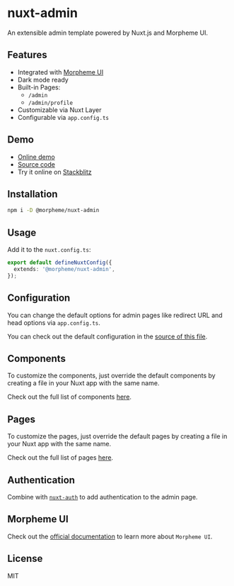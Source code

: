 # nuxt-admin

An extensible admin template powered by Nuxt.js and Morpheme UI.

## Features

- Integrated with [Morpheme UI](https://gitsindonesia.github.io/ui-component/)
- Dark mode ready
- Built-in Pages:
  - `/admin`
  - `/admin/profile`
- Customizable via Nuxt Layer
- Configurable via `app.config.ts`

## Demo

- [Online demo](https://gits-nuxt-admin.vercel.app/admin)
- [Source code](https://github.com/gitsindonesia/ui-component/tree/main/starter/nuxt-admin)
- Try it online on [Stackblitz](https://stackblitz.com/github/gitsindonesia/ui-component/tree/main/starter/nuxt-admin)

## Installation

```bash
npm i -D @morpheme/nuxt-admin
```

## Usage

Add it to the `nuxt.config.ts`:

```ts
export default defineNuxtConfig({
  extends: '@morpheme/nuxt-admin',
});
```

## Configuration

You can change the default options for admin pages like redirect URL and head options via `app.config.ts`.

You can check out the default configuration in the [source of this file](https://github.com/gitsindonesia/ui-component/tree/main/starter/nuxt-admin/app.config.ts).

## Components

To customize the components, just override the default components by creating a file in your Nuxt app with the same name.

Check out the full list of components [here](https://github.com/gitsindonesia/ui-component/tree/main/starter/nuxt-admin/components).

## Pages

To customize the pages, just override the default pages by creating a file in your Nuxt app with the same name.

Check out the full list of pages [here](https://github.com/gitsindonesia/ui-component/tree/main/starter/nuxt-admin/pages).

## Authentication

Combine with [`nuxt-auth`](/themes/nuxt-auth) to add authentication to the admin page.

## Morpheme UI

Check out the [official documentation](https://gitsindonesia.github.io/ui-component/) to
learn more about `Morpheme UI`.

## License

MIT
